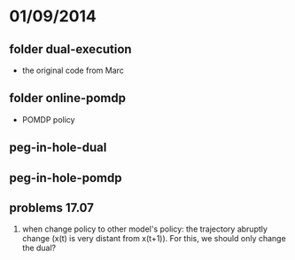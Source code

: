 # 01/09/2014

## folder dual-execution
- the original code from Marc
## folder online-pomdp
- POMDP policy

## peg-in-hole-dual


## peg-in-hole-pomdp



## problems 17.07
1. when change policy to other model's policy: the trajectory abruptly change (x(t) is very distant from x(t+1)). For this, we should only change the dual?
